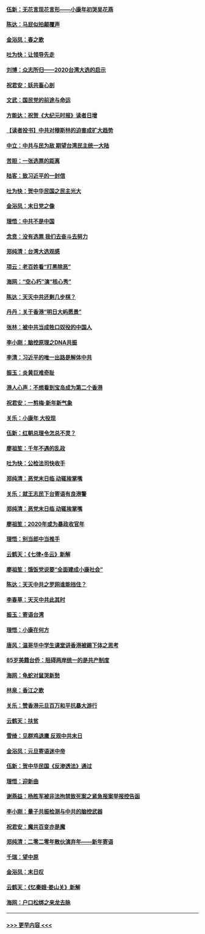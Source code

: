#### [伍新：无花言现花言形——小康年初哭吴花燕](../pages/nsc993/n11800044.md?t=01172033) 
#### [陈达：马屁似拍颠覆声](../pages/nsc993/n11800010.md?t=01172033) 
#### [金浴凤：春之歌](../pages/nsc993/n11797687.md?t=01172033) 
#### [吐为快：让领导先走](../pages/nsc993/n11797512.md?t=01172033) 
#### [刘博：众志所归——2020台湾大选的启示](../pages/nsc993/n11796878.md?t=01172033) 
#### [祝君安：妖共畜心剖](../pages/nsc993/n11794273.md?t=01172033) 
#### [文武：国民党的前途与命运](../pages/nsc993/n11794198.md?t=01172033) 
#### [方能达：祝贺《大纪元时报》读者日增](../pages/nsc993/n11793807.md?t=01172033) 
#### [【读者投书】中共对穆斯林的迫害成扩大趋势](../pages/nsc993/n11791371.md?t=01172033) 
#### [中立：中共与民为敌 期望台湾民主统一大陆](../pages/nsc993/n11790392.md?t=01172033) 
#### [苦胆：一张选票的距离](../pages/nsc993/n11788914.md?t=01172033) 
#### [陆客：致习近平的一封信](../pages/nsc993/n11788867.md?t=01172033) 
#### [吐为快：贺中华民国之民主光大](../pages/nsc993/n11788618.md?t=01172033) 
#### [金浴凤：末日党之像](../pages/nsc993/n11787475.md?t=01172033) 
#### [理悟：中共不是中国](../pages/nsc993/n11787463.md?t=01172033) 
#### [念贲：没有选票  我们去奋斗去努力](../pages/nsc993/n11787398.md?t=01172033) 
#### [郑纯清：台湾大选观感](../pages/nsc993/n11786210.md?t=01172033) 
#### [项云：老百姓看“打黑除恶”](../pages/nsc993/n11785398.md?t=01172033) 
#### [海网：“空心朽”演“核心秀”](../pages/nsc993/n11783874.md?t=01172033) 
#### [陈达：天灭中共还剩几步棋？](../pages/nsc993/n11783719.md?t=01172033) 
#### [丹丹：关于香港“明日大屿愿景”](../pages/nsc993/n11783273.md?t=01172033) 
#### [张林：被中共当成牲口奴役的中国人](../pages/nsc993/n11782397.md?t=01172033) 
#### [李小刚：脑控原理之DNA共振](../pages/nsc993/n11780962.md?t=01172033) 
#### [李清：习近平的唯一出路是解体中共](../pages/nsc993/n11780866.md?t=01172033) 
#### [振玉：炎黄巨难奇耻](../pages/nsc993/n11779632.md?t=01172033) 
#### [港人心声：不想看到宝岛成为第二个香港](../pages/nsc993/n11778817.md?t=01172033) 
#### [祝君安：一剪梅‧新年新气象](../pages/nsc993/n11776340.md?t=01172033) 
#### [关乐：小康年 大役现](../pages/nsc993/n11774213.md?t=01172033) 
#### [伍新：红朝总理令怎总不灵？](../pages/nsc993/n11770813.md?t=01172033) 
#### [廖祖笙：千年不遇的乱政](../pages/nsc993/n11770373.md?t=01172033) 
#### [吐为快：公检法司快收手](../pages/nsc993/n11770359.md?t=01172033) 
#### [郑纯清：恶党末日临 动辄挨掌嘴](../pages/nsc993/n11769912.md?t=01172033) 
#### [关乐：就王志民下台寄语有良港警](../pages/nsc993/n11769903.md?t=01172033) 
#### [郑纯清：恶党末日临 动辄挨掌嘴](../pages/nsc993/n11769356.md?t=01172033) 
#### [廖祖笙：2020年或为暴政收官年](../pages/nsc993/n11768216.md?t=01172033) 
#### [理悟：别当郎中当推手](../pages/nsc993/n11768243.md?t=01172033) 
#### [云鹤天：《七律▪冬云》新解](../pages/nsc993/n11768204.md?t=01172033) 
#### [廖祖笙：饿饭党说要“全面建成小康社会”](../pages/nsc993/n11767482.md?t=01172033) 
#### [陈达：天灭中共之罗网谁能挡住？](../pages/nsc993/n11767465.md?t=01172033) 
#### [李春草：天灭中共此其时](../pages/nsc993/n11767452.md?t=01172033) 
#### [振玉：寄语台湾](../pages/nsc993/n11767432.md?t=01172033) 
#### [理悟：小康在何方](../pages/nsc993/n11767394.md?t=01172033) 
#### [唐风：温哥华中学生课堂讲香港被踢下体之思考](../pages/nsc993/n11766848.md?t=01172033) 
#### [85岁美籍台侨：阻碍两岸统一的是共产制度](../pages/nsc993/n11765043.md?t=01172033) 
#### [海网：龟蛇对鼠哭新愁](../pages/nsc993/n11764895.md?t=01172033) 
#### [林泉：香江之歌](../pages/nsc993/n11764415.md?t=01172033) 
#### [关乐：赞香港元旦百万和平抗暴大游行](../pages/nsc993/n11764382.md?t=01172033) 
#### [云鹤天：扶贫](../pages/nsc993/n11764245.md?t=01172033) 
#### [雪绮：见群鸡退鹰  反观中共末日](../pages/nsc993/n11762112.md?t=01172033) 
#### [金浴凤：元旦寄语迷中帝](../pages/nsc993/n11761788.md?t=01172033) 
#### [伍新：贺中华民国《反渗透法》通过](../pages/nsc993/n11761994.md?t=01172033) 
#### [理悟：迎新曲](../pages/nsc993/n11761152.md?t=01172033) 
#### [谢燕益：杨胜军被非法拘禁致死案之紧急报案举报控告函](../pages/nsc993/n11756134.md?t=01172033) 
#### [李小刚：量子共振检测与中共的脑控武器](../pages/nsc993/n11754518.md?t=01172033) 
#### [祝君安：魔共百变亦是魔](../pages/nsc993/n11754469.md?t=01172033) 
#### [郑纯清：二零二零年散伙演弃年——新年寄语](../pages/nsc993/n11754195.md?t=01172033) 
#### [千瑞：望中原](../pages/nsc993/n11754159.md?t=01172033) 
#### [金浴凤：末日叹](../pages/nsc993/n11752359.md?t=01172033) 
#### [云鹤天：《忆秦娥‧娄山关》新解](../pages/nsc993/n11752348.md?t=01172033) 
#### [海网：户口松绑之来龙去脉](../pages/nsc993/n11752328.md?t=01172033) 

----
#### [ >>> 更早内容 <<< ](../indexes/nsc993-earlier.md)
